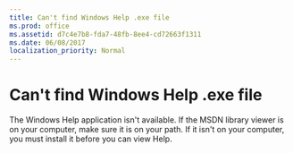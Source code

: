 ```yaml
---
title: Can't find Windows Help .exe file
ms.prod: office
ms.assetid: d7c4e7b8-fda7-48fb-8ee4-cd72663f1311
ms.date: 06/08/2017
localization_priority: Normal
---
```



# Can't find Windows Help .exe file
The Windows Help application isn't available. If the MSDN library viewer is on your computer, make sure it is on your path. If it isn't on your computer, you must install it before you can view Help.

